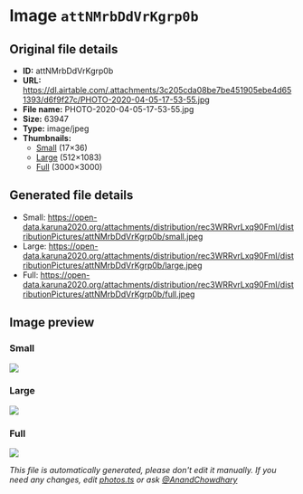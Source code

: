 # Image `attNMrbDdVrKgrp0b`

## Original file details

- **ID:** attNMrbDdVrKgrp0b
- **URL:** https://dl.airtable.com/.attachments/3c205cda08be7be451905ebe4d651393/d6f9f27c/PHOTO-2020-04-05-17-53-55.jpg
- **File name:** PHOTO-2020-04-05-17-53-55.jpg
- **Size:** 63947
- **Type:** image/jpeg
- **Thumbnails:**
  - [Small](https://dl.airtable.com/.attachmentThumbnails/7f81293bc40b95e0a80aa40fe51dc1be/4cbf04e6) (17×36)
  - [Large](https://dl.airtable.com/.attachmentThumbnails/ed5acd1d588d5288b4a3396022db6ef2/ef753175) (512×1083)
  - [Full](https://dl.airtable.com/.attachmentThumbnails/7ece1eded3c0bf0763b6e3edd18f1eaa/a5382ca2) (3000×3000)

## Generated file details

- Small: https://open-data.karuna2020.org/attachments/distribution/rec3WRRvrLxq90FmI/distributionPictures/attNMrbDdVrKgrp0b/small.jpeg
- Large: https://open-data.karuna2020.org/attachments/distribution/rec3WRRvrLxq90FmI/distributionPictures/attNMrbDdVrKgrp0b/large.jpeg
- Full: https://open-data.karuna2020.org/attachments/distribution/rec3WRRvrLxq90FmI/distributionPictures/attNMrbDdVrKgrp0b/full.jpeg

## Image preview

### Small

![](https://open-data.karuna2020.org/attachments/distribution/rec3WRRvrLxq90FmI/distributionPictures/attNMrbDdVrKgrp0b/small.jpeg)

### Large

![](https://open-data.karuna2020.org/attachments/distribution/rec3WRRvrLxq90FmI/distributionPictures/attNMrbDdVrKgrp0b/large.jpeg)

### Full

![](https://open-data.karuna2020.org/attachments/distribution/rec3WRRvrLxq90FmI/distributionPictures/attNMrbDdVrKgrp0b/full.jpeg)

_This file is automatically generated, please don't edit it manually. If you need any changes, edit [photos.ts](/photos.ts) or ask [@AnandChowdhary](https://github.com/AnandChowdhary)_
